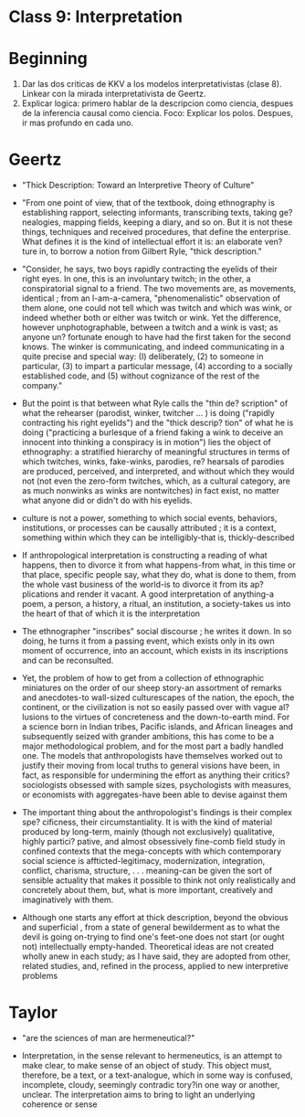 # Class 9: Interpretation

# Beginning 

1. Dar las dos criticas de KKV a los modelos interpretativistas (clase 8). Linkear con la mirada interpretativista de Geertz.
2. Explicar logica: primero hablar de la descripcion como ciencia, despues de la inferencia causal como ciencia. Foco: Explicar los polos. Despues, ir mas profundo en cada uno.


# Geertz

- "Thick Description: Toward an Interpretive Theory of Culture"
- "From one point of view, that of the textbook, doing ethnography is establishing rapport, selecting informants, transcribing texts, taking ge? nealogies, mapping fields, keeping a diary, and so on. But it is not these things, techniques and received procedures, that define the enterprise. What defines it is the kind of intellectual effort it is: an elaborate ven? ture in, to borrow a notion from Gilbert Ryle, "thick description."


- "Consider, he says, two boys rapidly contracting the eyelids of their right eyes. In one, this is an involuntary twitch; in the other, a conspiratorial signal to a friend. The two movements are, as movements, identical ; from an l-am-a-camera, "phenomenalistic" observation of them alone, one could not tell which was twitch and which was wink, or indeed whether both or either was twitch or wink. Yet the difference, however unphotographable, between a twitch and a wink is vast; as anyone un? fortunate enough to have had the first taken for the second knows. The winker is communicating, and indeed communicating in a quite precise and special way: (I) deliberately, (2) to someone in particular, (3) to impart a particular message, (4) according to a socially established code, and (5) without cognizance of the rest of the company."

- But the point is that between what Ryle calls the "thin de? scription" of what the rehearser (parodist, winker, twitcher ... ) is doing ("rapidly contracting his right eyelids") and the "thick descrip? tion" of what he is doing ("practicing a burlesque of a friend faking a wink to deceive an innocent into thinking a conspiracy is in motion") lies the object of ethnography: a stratified hierarchy of meaningful structures in terms of which twitches, winks, fake-winks, parodies, re? hearsals of parodies are produced, perceived, and interpreted, and without which they would not (not even the zero-form twitches, which, as a cultural category, are as much nonwinks as winks are nontwitches) in fact exist, no matter what anyone did or didn't do with his eyelids.

- culture is not a power, something to which social events, behaviors, institutions, or processes can be causally attributed ; it is a context, something within which they can be intelligibly-that is, thickly-described

- If anthropological interpretation is constructing a reading of what happens, then to divorce it from what happens-from what, in this time or that place, specific people say, what they do, what is done to them, from the whole vast business of the world-is to divorce it from its ap? plications and render it vacant. A good interpretation of anything-a poem, a person, a history, a ritual, an institution, a society-takes us into the heart of that of which it is the interpretation

- The ethnographer "inscribes" social discourse ; he writes it down. In so doing, he turns it from a passing event, which exists only in its own moment of occurrence, into an account, which exists in its inscriptions and can be reconsulted. 

- Yet, the problem of how to get from a collection of ethnographic miniatures on the order of our sheep story-an assortment of remarks and anecdotes-to wall-sized culturescapes of the nation, the epoch, the continent, or the civilization is not so easily passed over with vague al? lusions to the virtues of concreteness and the down-to-earth mind. For a science born in Indian tribes, Pacific islands, and African lineages and subsequently seized with grander ambitions, this has come to be a major methodological problem, and for the most part a badly handled one. The models that anthropologists have themselves worked out to justify their moving from local truths to general visions have been, in fact, as responsible for undermining the effort as anything their critics? sociologists obsessed with sample sizes, psychologists with measures, or economists with aggregates-have been able to devise against them

- The important thing about the anthropologist's findings is their complex spe? cificness, their circumstantiality. It is with the kind of material produced by long-term, mainly (though not exclusively) qualitative, highly partici? pative, and almost obsessively fine-comb field study in confined contexts that the mega-concepts with which contemporary social science is affticted-legitimacy, modernization, integration, conflict, charisma, structure, . . . meaning-can be given the sort of sensible actuality that makes it possible to think not only realistically and concretely about them, but, what is more important, creatively and imaginatively with them.

- Although one starts any effort at thick description, beyond the obvious and superficial , from a state of general bewilderment as to what the devil is going on-trying to find one's feet-one does not start (or ought not) intellectually empty-handed. Theoretical ideas are not created wholly anew in each study; as I have said, they are adopted from other, related studies, and, refined in the process, applied to new interpretive problems


# Taylor

- "are the sciences of man are hermeneutical?"

- Interpretation, in the sense relevant to hermeneutics, is an attempt to make clear, to make sense of an object of study. This object must, therefore, be a text, or a text-analogue, which in some way is confused, incomplete, cloudy, seemingly contradic tory?in one way or another, unclear. The interpretation aims to bring to light an underlying coherence or sense